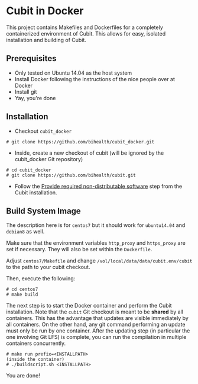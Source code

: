 # Cubit in Docker

This project contains Makefiles and Dockerfiles for a completely containerized environment of Cubit.
This allows for easy, isolated installation and building of Cubit.

## Prerequisites

- Only tested on Ubuntu 14.04 as the host system
- Install Docker following the instructions of the nice people over at Docker
- Install git
- Yay, you're done

## Installation

- Checkout `cubit_docker`

```
# git clone https://github.com/bihealth/cubit_docker.git
```

- Inside, create a new checkout of cubit (will be ignored by the cubit_docker Git repository)

```
# cd cubit_docker
# git clone https://github.com/bihealth/cubit.git
```

- Follow the [Provide required non-distributable software](https://github.com/bihealth/cubit/blob/master/tools/README.md#provide-required-non-distributable-software) step from the Cubit installation.

## Build System Image

The description here is for `centos7` but it should work for `ubuntu14.04` and `debian8` as well.

Make sure that the environment variables `http_proxy` and `https_proxy` are set if necessary.
They will also be set within the `Dockerfile`.

Adjust `centos7/Makefile` and change `/vol/local/data/data/cubit.env/cubit` to the path to your cubit checkout.

Then, execute the following:

```
# cd centos7
# make build
```

The next step is to start the Docker container and perform the Cubit installation.
Note that the `cubit` Git checkout is meant to be **shared** by all containers.
This has the advantage that updates are visible immediately by all containers.
On the other hand, any git command performing an update must only be run by one container.
After the updating step (in particular the one involving Git LFS) is complete, you can run the compilation in multiple containers concurrently.

```
# make run prefix=<INSTALLPATH>
(inside the container)
# ./buildscript.sh <INSTALLPATH>
```
You are done!
